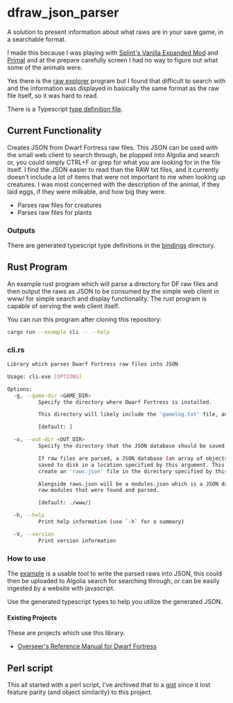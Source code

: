 # dfraw_json_parser

A solution to present information about what raws are in your save game, in a searchable format.

I made this because I was playing with [Splint's Vanilla Expanded Mod](http://www.bay12forums.com/smf/index.php?topic=177593.0)
and [Primal](http://www.bay12forums.com/smf/index.php?topic=172869.15) and at the prepare carefully
screen I had no way to figure out what some of the animals were.

Yes there is the [raw explorer](http://www.bay12forums.com/smf/index.php?topic=103360) program but I found
that difficult to search with and the information was displayed in basically the same format as the raw file
itself, so it was hard to read.

There is a Typescript [type definition file](./typing.d.ts).

## Current Functionality

Creates JSON from Dwarf Fortress raw files. This JSON can be used with the small web client to search
through, be plopped into Algolia and search or, you could simply CTRL+F or grep for what you are looking
for in the file itself. I find the JSON easier to read than the RAW txt files, and it currently doesn't
include a lot of items that were not important to me when looking up creatures. I was most concerned with
the description of the animal, if they laid eggs, if they were milkable, and how big they were.

- Parses raw files for creatures
- Parses raw files for plants

### Outputs

There are generated typescript type definitions in the [bindings](/bindings/) directory.

## Rust Program

An example rust program which will parse a directory for DF raw files and then output the raws as JSON
to be consumed by the simple web client in www/ for simple search and display functionality.
The rust program is capable of serving the web client itself.

You can run this program after cloning this repository:

```bash
cargo run --example cli -- --help
```

### cli.rs

```sh
Library which parses Dwarf Fortress raw files into JSON

Usage: cli.exe [OPTIONS]

Options:
  -g, --game-dir <GAME_DIR>
          Specify the directory where Dwarf Fortress is installed.

          This directory will likely include the 'gamelog.txt' file, and it should have a 'data' subdirectory.

          [default: ]

  -o, --out-dir <OUT_DIR>
          Specify the directory that the JSON database should be saved into.

          If raw files are parsed, a JSON database (an array of objects) is
          saved to disk in a location specified by this argument. This will
          create an 'raws.json' file in the directory specified by this argument.

          Alongside raws.json will be a modules.json which is a JSON database for the
          raw modules that were found and parsed.

          [default: ./www/]

  -h, --help
          Print help information (use `-h` for a summary)

  -V, --version
          Print version information
```

### How to use

The [example](examples/cli.rs) is a usable tool to write the parsed raws into JSON, this could then be uploaded
to Algolia search for searching through, or can be easily ingested by a website with javascript.

Use the generated typescript types to help you utilize the generated JSON.

#### Existing Projects

These are projects which use this library.

- [Overseer's Reference Manual for Dwarf Fortress](https://github.com/nwesterhausen/overseers-manual-df)

## Perl script

This all started with a perl script, I've archived that to a
[gist](https://gist.github.com/nwesterhausen/2fe7775aef7d5f40fd0ababf7d711fa7) since it lost feature
parity (and object similarity) to this project.
